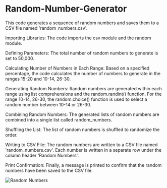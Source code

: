 # Random-Number-Generator
This code generates a sequence of random numbers and saves them to a CSV file named 'random_numbers.csv'.

Importing Libraries: The code imports the csv module and the random module.

Defining Parameters: The total number of random numbers to generate is set to 50,000.

Calculating Number of Numbers in Each Range: Based on a specified percentage, the code calculates the number of numbers to generate in the ranges 15-20 and 10-14, 26-30.

Generating Random Numbers: Random numbers are generated within each range using list comprehensions and the random.randint() function. For the range 10-14, 26-30, the random.choice() function is used to select a random number between 10-14 or 26-30.

Combining Random Numbers: The generated lists of random numbers are combined into a single list called random_numbers.

Shuffling the List: The list of random numbers is shuffled to randomize the order.

Writing to CSV File: The random numbers are written to a CSV file named 'random_numbers.csv'. Each number is written in a separate row under the column header 'Random Numbers'.

Print Confirmation: Finally, a message is printed to confirm that the random numbers have been saved to the CSV file.

![Random Numbers](https://github.com/IndikaAnuradha/Random-Number-Generator/assets/122884553/7900693c-8593-4eb8-929e-1158eb011979)
